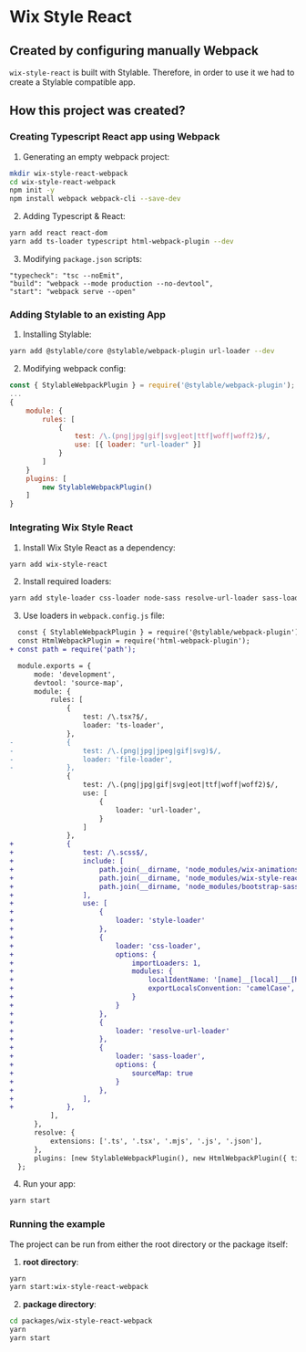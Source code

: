 # Wix Style React

## Created by configuring manually Webpack

`wix-style-react` is built with Stylable. Therefore, in order to use it we had to create a Stylable compatible app.


## How this project was created?

### Creating Typescript React app using Webpack

1. Generating an empty webpack project:
```bash
mkdir wix-style-react-webpack
cd wix-style-react-webpack
npm init -y
npm install webpack webpack-cli --save-dev
```

2. Adding Typescript & React:
```bash
yarn add react react-dom
yarn add ts-loader typescript html-webpack-plugin --dev
```

3. Modifying `package.json` scripts:
```
"typecheck": "tsc --noEmit",
"build": "webpack --mode production --no-devtool",
"start": "webpack serve --open"
```

### Adding Stylable to an existing App

1. Installing Stylable:
```bash
yarn add @stylable/core @stylable/webpack-plugin url-loader --dev
```

2. Modifying webpack config:
```js
const { StylableWebpackPlugin } = require('@stylable/webpack-plugin');
...
{
    module: {
        rules: [
            {
                test: /\.(png|jpg|gif|svg|eot|ttf|woff|woff2)$/,
                use: [{ loader: "url-loader" }]
            }
        ]
    }
    plugins: [
        new StylableWebpackPlugin()
    ]
}
```

### Integrating Wix Style React

1. Install Wix Style React as a dependency:
```bash
yarn add wix-style-react
```
2. Install required loaders:
```bash
yarn add style-loader css-loader node-sass resolve-url-loader sass-loader --dev
```
3. Use loaders in `webpack.config.js` file:
```diff
  const { StylableWebpackPlugin } = require('@stylable/webpack-plugin');
  const HtmlWebpackPlugin = require('html-webpack-plugin');
+ const path = require('path');

  module.exports = {
      mode: 'development',
      devtool: 'source-map',
      module: {
          rules: [
              {
                  test: /\.tsx?$/,
                  loader: 'ts-loader',
              },
-             {
-                 test: /\.(png|jpg|jpeg|gif|svg)$/,
-                 loader: 'file-loader',
-             },
              {
                  test: /\.(png|jpg|gif|svg|eot|ttf|woff|woff2)$/,
                  use: [
                      {
                          loader: 'url-loader',
                      }
                  ]
              },
+             {
+                 test: /\.scss$/,
+                 include: [
+                     path.join(__dirname, 'node_modules/wix-animations'),
+                     path.join(__dirname, 'node_modules/wix-style-react'),
+                     path.join(__dirname, 'node_modules/bootstrap-sass')
+                 ],
+                 use: [
+                     {
+                         loader: 'style-loader'
+                     },
+                     {
+                         loader: 'css-loader',
+                         options: {
+                             importLoaders: 1,
+                             modules: {
+                                 localIdentName: '[name]__[local]___[hash:base64:5]',
+                                 exportLocalsConvention: 'camelCase',
+                             }
+                         }
+                     },
+                     {
+                         loader: 'resolve-url-loader'
+                     },
+                     {
+                         loader: 'sass-loader',
+                         options: {
+                             sourceMap: true
+                         }
+                     },
+                 ],
+             },
          ],
      },
      resolve: {
          extensions: ['.ts', '.tsx', '.mjs', '.js', '.json'],
      },
      plugins: [new StylableWebpackPlugin(), new HtmlWebpackPlugin({ title: 'Stylable App' })],
  };
```

4. Run your app:
```bash
yarn start
```

### Running the example
The project can be run from either the root directory or the package itself:
1. **root directory**:
```bash 
yarn
yarn start:wix-style-react-webpack
```

2. **package directory**:
```bash 
cd packages/wix-style-react-webpack
yarn
yarn start
```
